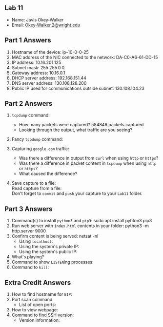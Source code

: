 ## Lab 11

- Name: Javis Okey-Walker
- Email: Okey-Walker.2@wright.edu

## Part 1 Answers

1. Hostname of the device: ip-10-0-0-25
2. MAC address of the NIC connected to the network: DA-C0-A6-61-DD-15
3. IP address:  10.16.201.125
4. Subnet mask: 255.255.0.0
5. Gateway address: 10.16.0.1
6. DHCP server address: 192.168.151.44
7. DNS server address: 130.108.128.200
8. Public IP used for communications outside subnet: 130.108.104.23

## Part 2 Answers

1. `tcpdump` command:

   - How many packets were captured? 584846 packets captured
   - Looking through the output, what traffic are you seeing? 

2. Fancy `tcpdump` command:

3. Capturing `google.com` traffic:
   - Was there a difference in output from `curl` when using `http` or `https`?
   - Was there a difference in packet content in `tcpdump` when using `http` or `https`?
   - What caused the difference?
4. Save capture to a file:  
   Read capture from a file:  
   Don't forget to `commit` and `push` your capture to your `Lab11` folder.

## Part 3 Answers

1. Command(s) to install `python3` and `pip3`: sudo apt install pyhton3 pip3
2. Run web server with `index.html` contents in your folder: python3 -m http.server 9000
3. Confirm content is being served: netsat -nl
   - Using `localhost`:
   - Using the system's private IP:
   - Using the system's public IP:
4. What's playing?
5. Command to show `LISTEN`ing processes:
6. Command to `kill`:

## Extra Credit Answers

1. How to find hostname for `EIP`:
2. Port scan command:
   - List of open ports:
3. How to view webpage:
4. Command to find SSH version:
   - Version information:
